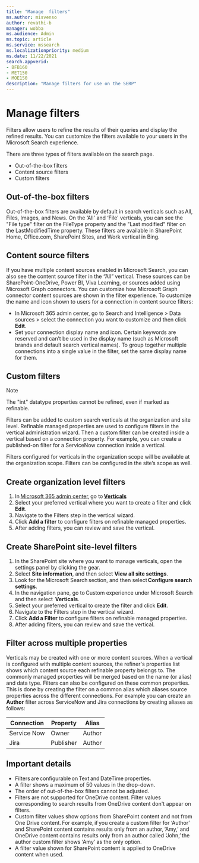 ```yaml
---
title: "Manage  filters"
ms.author: misvenso
author: revathi-b
manager: wobba
ms.audience: Admin
ms.topic: article
ms.service: mssearch
ms.localizationpriority: medium
ms.date: 11/22/2021
search.appverid:
- BFB160
- MET150
- MOE150
description: "Manage filters for use on the SERP"
---
```


# Manage filters

Filters allow users to refine the results of their queries and display the refined results. You can customize the filters available to your users in the Microsoft Search experience.

There are three types of filters available on the search page.

- Out-of-the-box filters
- Content source filters
- Custom filters

## Out-of-the-box filters

Out-of-the-box filters are available by default in search verticals such as All, Files, Images, and News. On the ‘All' and ‘File' verticals, you can see the "File type" filter on the FileType property and the "Last modified" filter on the LastModifiedTime property. These filters are available in SharePoint Home, Office.com, SharePoint Sites, and Work vertical in Bing.

## Content source filters 

If you have multiple content sources enabled in Microsoft Search, you can also see the content source filter in the “All” vertical. These sources can be SharePoint-OneDrive, Power BI, Viva Learning, or sources added using Microsoft Graph connectors. 
You can customize how Microsoft Graph connector content sources are shown in the filter experience. To customize the name and icon shown to users for a connection in content source filters: 
- In Microsoft 365 admin center, go to Search and Intelligence > Data sources > select the connection you want to customize and then click **Edit**. 
- Set your connection display name and icon. Certain keywords are reserved and can’t be used in the display name (such as Microsoft brands and default search vertical names). 
To group together multiple connections into a single value in the filter, set the same display name for them.

## Custom filters

> [!NOTE]
> The "int" datatype properties cannot be refined, even if marked as refinable.

Filters can be added to custom search verticals at the organization and site level. Refinable managed properties are used to configure filters in the vertical administration wizard.  Then a custom filter can be created inside a vertical based on a connection property. For example, you can create a published-on filter for a ServiceNow connection inside a vertical.

Filters configured for verticals in the organization scope will be available at the organization scope. Filters can be configured in the site’s scope as well.  

## Create organization level filters

1. In [Microsoft 365 admin center](https://admin.microsoft.com/), go to [**Verticals**](https://admin.microsoft.com/Adminportal/Home#/MicrosoftSearch/verticals)
1. Select your preferred vertical where you want to create a filter and click **Edit**.  
1. Navigate to the Filters step in the vertical wizard.
1. Click **Add a filter** to configure filters on refinable managed properties.
1. After adding filters, you can review and save the vertical.

## Create SharePoint site-level filters

1. In the SharePoint site where you want to manage verticals, open the settings panel by clicking the gear.
1. Select **Site information**, and then select **View all site settings**.  
1. Look for the Microsoft Search section, and then select **Configure search settings**.
1. In the navigation pane, go to Custom experience under Microsoft Search and then select  **Verticals**.
1. Select your preferred vertical to create the filter and click **Edit**.
1. Navigate to the Filters step in the vertical wizard.
1. Click **Add a Filter** to configure filters on refinable managed properties.
1. After adding filters, you can review and save the vertical.

## Filter across multiple properties

Verticals may be created with one or more content sources. When a vertical is configured with multiple content sources, the refiner's properties list shows which content source each refinable property belongs to. The commonly managed properties will be merged based on the name (or alias) and data type. Filters can also be configured on these common properties. This is done by creating the filter on a common alias which aliases source properties across the different connections. For example you can create an **Author** filter across ServiceNow and Jira connections by creating aliases as follows:

 | Connection | Property | Alias |
 | --- | --- | --- |
 | Service Now | Owner | Author |
 | Jira | Publisher | Author |

## Important details

- Filters are configurable on Text and DateTime properties.
- A filter shows a maximum of 50 values in the drop-down.
- The order of out-of-the-box filters cannot be adjusted.
- Filters are not supported for OneDrive content. Filter values corresponding to search results from OneDrive content don't appear on filters.
- Custom filter values show options from SharePoint content and not from One Drive content. For example, if you create a custom filter for ‘Author’ and SharePoint content contains results only from an author, ‘Amy,’ and OneDrive content contains results only from an author called ‘John,’ the author custom filter shows ‘Amy’ as the only option.
- A filter value shown for SharePoint content is applied to OneDrive content when used.
